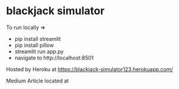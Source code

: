# blackjack simulator

To run locally =>

- pip install streamlit
- pip install pillow
- streamlit run app.py
- navigate to http://localhost:8501

Hosted by Heroku at https://blackjack-simulator123.herokuapp.com/

Medium Article located at
